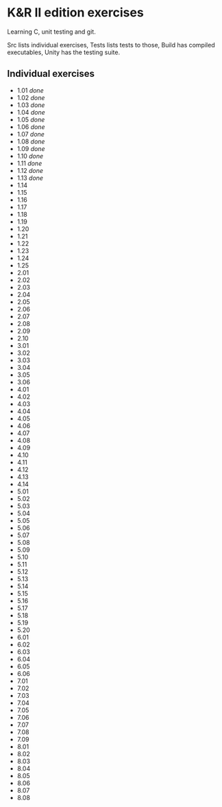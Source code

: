 # K&R II edition exercises

Learning C, unit testing and git.

Src lists individual exercises,
Tests lists tests to those,
Build has compiled executables,
Unity has the testing suite.

## Individual exercises

* 1.01 *done*
* 1.02 *done*
* 1.03 *done*
* 1.04 *done*
* 1.05 *done*
* 1.06 *done*
* 1.07 *done*
* 1.08 *done*
* 1.09 *done*
* 1.10 *done*
* 1.11 *done*
* 1.12 *done*
* 1.13 *done*
* 1.14
* 1.15
* 1.16
* 1.17
* 1.18
* 1.19
* 1.20
* 1.21
* 1.22
* 1.23
* 1.24
* 1.25
* 2.01
* 2.02
* 2.03
* 2.04
* 2.05
* 2.06
* 2.07
* 2.08
* 2.09
* 2.10
* 3.01
* 3.02
* 3.03
* 3.04
* 3.05
* 3.06
* 4.01
* 4.02
* 4.03
* 4.04
* 4.05
* 4.06
* 4.07
* 4.08
* 4.09
* 4.10
* 4.11
* 4.12
* 4.13
* 4.14
* 5.01
* 5.02
* 5.03
* 5.04
* 5.05
* 5.06
* 5.07
* 5.08
* 5.09
* 5.10
* 5.11
* 5.12
* 5.13
* 5.14
* 5.15
* 5.16
* 5.17
* 5.18
* 5.19
* 5.20
* 6.01
* 6.02
* 6.03
* 6.04
* 6.05
* 6.06
* 7.01
* 7.02
* 7.03
* 7.04
* 7.05
* 7.06
* 7.07
* 7.08
* 7.09
* 8.01
* 8.02
* 8.03
* 8.04
* 8.05
* 8.06
* 8.07
* 8.08

